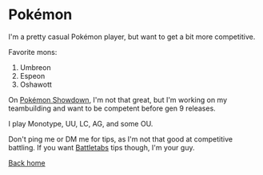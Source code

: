 # Pokémon

I'm a pretty casual Pokémon player, but want to get a bit more competitive. 

Favorite mons:
1. Umbreon
2. Espeon
3. Oshawott

On [Pokémon Showdown](https://play.pokemonshowdown.com), I'm not that great, but I'm working on my teambuilding and want to be competent before gen 9 releases.

I play Monotype, UU, LC, AG, and some OU.

Don't ping me or DM me for tips, as I'm not that good at competitive battling. If you want [Battletabs](https://bpf99.github.io/Battletabs) tips though, I'm your guy.

[Back home](https://bpf99.github.io/About-Me)

